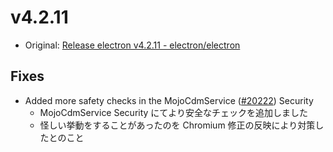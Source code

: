 # v4.2.11

- Original: [Release electron v4.2.11 - electron/electron](https://github.com/electron/electron/releases/tag/v4.2.11)

## Fixes

- Added more safety checks in the MojoCdmService ([#20222](https://github.com/electron/electron/pull/20222)) Security
  - MojoCdmService Security にてより安全なチェックを追加しました
  - 怪しい挙動をすることがあったのを Chromium 修正の反映により対策したとのこと
